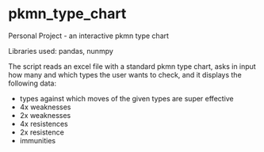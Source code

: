 # pkmn_type_chart
Personal Project - an interactive pkmn type chart

Libraries used: pandas, nunmpy

The script reads an excel file with a standard pkmn type chart,
asks in input how many and which types the user wants to check,
and it displays the following data:

- types against which moves of the given types are super effective
- 4x weaknesses
- 2x weaknesses
- 4x resistences
- 2x resistence
- immunities
